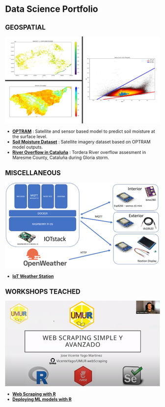# Data Science Portfolio

## GEOSPATIAL

![geospat-composite](https://github.com/VicenteYago/data_science_portfolio/blob/main/imgs/geospatial-composite.png)

- [**OPTRAM**](https://github.com/VicenteYago/OPTRAM) : Satellite and sensor based model to predict soil moisture at the surface level.
- [**Soil Moisture Dataset**](https://github.com/VicenteYago/soil_moisture_dataset) : Satellite imagery dataset based on OPTRAM model outputs.
- [**River Overflow in Cataluña**](https://github.com/VicenteYago/river_overflow) : Tordera River overflow assesment in Maresme County, Cataluña during Gloria storm.

## MISCELLANEOUS
![iot-weather-composite](https://github.com/VicenteYago/data_science_portfolio/blob/main/imgs/IoTWeatherStation.png)
- [**IoT Weather Station**](https://github.com/VicenteYago/IoTWeatherStation)

## WORKSHOPS TEACHED

[![IMAGE ALT TEXT HERE](https://github.com/VicenteYago/UMUR-webScraping/blob/main/media/img/yt.png)](https://www.youtube.com/watch?v=4i9YKPiVIrg&t=120s)

- [**Web Scraping with R**](https://github.com/VicenteYago/UMUR-webScraping)
- [**Deploying ML models with R**](https://github.com/VicenteYago/deployingMLinR)

